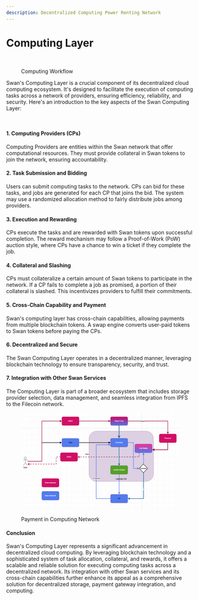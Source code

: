 ```yaml
---
description: Decentralized Computing Power Renting Network
---
```


# Computing Layer

<figure><img src="../../.gitbook/assets/image (5).png" alt=""><figcaption><p>Computing Workflow</p></figcaption></figure>

Swan's Computing Layer is a crucial component of its decentralized cloud computing ecosystem. It's designed to facilitate the execution of computing tasks across a network of providers, ensuring efficiency, reliability, and security. Here's an introduction to the key aspects of the Swan Computing Layer:

<figure><img src="../../.gitbook/assets/image (49).png" alt=""><figcaption></figcaption></figure>

#### 1. **Computing Providers (CPs)**

Computing Providers are entities within the Swan network that offer computational resources. They must provide collateral in Swan tokens to join the network, ensuring accountability.

#### 2. **Task Submission and Bidding**

Users can submit computing tasks to the network. CPs can bid for these tasks, and jobs are generated for each CP that joins the bid. The system may use a randomized allocation method to fairly distribute jobs among providers.

#### 3. **Execution and Rewarding**

CPs execute the tasks and are rewarded with Swan tokens upon successful completion. The reward mechanism may follow a Proof-of-Work (PoW) auction style, where CPs have a chance to win a ticket if they complete the job.

#### 4. **Collateral and Slashing**

CPs must collateralize a certain amount of Swan tokens to participate in the network. If a CP fails to complete a job as promised, a portion of their collateral is slashed. This incentivizes providers to fulfill their commitments.

#### 5. **Cross-Chain Capability and Payment**

Swan's computing layer has cross-chain capabilities, allowing payments from multiple blockchain tokens. A swap engine converts user-paid tokens to Swan tokens before paying the CPs.

#### 6. **Decentralized and Secure**

The Swan Computing Layer operates in a decentralized manner, leveraging blockchain technology to ensure transparency, security, and trust.

#### 7. **Integration with Other Swan Services**

The Computing Layer is part of a broader ecosystem that includes storage provider selection, data management, and seamless integration from IPFS to the Filecoin network.

<figure><img src="../../.gitbook/assets/image (2) (1) (1) (1).png" alt=""><figcaption><p>Payment in Computing Network</p></figcaption></figure>

#### Conclusion

Swan's Computing Layer represents a significant advancement in decentralized cloud computing. By leveraging blockchain technology and a sophisticated system of task allocation, collateral, and rewards, it offers a scalable and reliable solution for executing computing tasks across a decentralized network. Its integration with other Swan services and its cross-chain capabilities further enhance its appeal as a comprehensive solution for decentralized storage, payment gateway integration, and computing.
